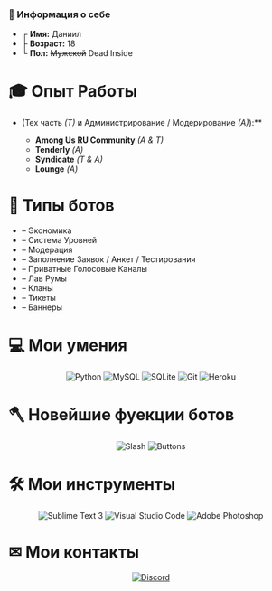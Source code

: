 ### 👋 Информация о себе

* ┌ **Имя:** Даниил
* ├ **Возраст:** 18
* └ **Пол:** ~~Мужской~~ Dead Inside


# 🎓 Опыт Работы

* (Тех часть *(Т)* и Администрирование / Модерирование *(А)*):**

    - **Among Us RU Community** *(A & T)*
    - **Tenderly** *(А)*
    - **Syndicate** *(Т & A)*
    - **Lounge** *(А)*

# 🤖 Типы ботов

* – Экономика
* – Система Уровней
* – Модерация
* – Заполнение Заявок / Анкет / Тестирования
* – Приватные Голосовые Каналы
* – Лав Румы
* – Кланы
* – Тикеты
* – Баннеры

# 💻 Мои умения
<p align="center">
    <img alt="Python" src="https://img.shields.io/badge/Python-F7DF1E?&style=for-the-badge&logo=Python&logoColor=222222" />
    <img alt="MySQL" src="https://img.shields.io/badge/MySQL-336791?&style=for-the-badge&logo=MySQL&logoColor=white" />
    <img alt="SQLite" src="https://img.shields.io/badge/SQLite-003B57?style=for-the-badge&logo=SQLite&logoColor=white" />
    <img alt="Git" src="https://img.shields.io/badge/Git-F05032?&style=for-the-badge&logo=Git&logoColor=white" />
    <img alt="Heroku" src="https://img.shields.io/badge/-Heroku-430098?style=for-the-badge&logo=Heroku&logoColor=white" />
<p align="center">


# 🪓 Новейшие фуекции ботов
<p align="center">
     <img alt="Slash" src="https://img.shields.io/badge/Slash%20Commands-135491?&style=for-the-badge&logo=/Slash%20Commands&logoColor=white%22" />    
    <img alt="Buttons" src="https://img.shields.io/badge/BUTTONS-139491?&style=for-the-badge&logo=/BUTTONS&logoColor=white%22" />
<p align="center">    
 
# 🛠 Мои инструменты

<p align="center">
    <img alt="Sublime Text 3" src="https://img.shields.io/badge/Sublime%20Text%203-F05032?&style=for-the-badge&logo=Sublime-Text-3&logoColor=white" />
     <img alt="Visual Studio Code" src="https://img.shields.io/badge/Visual%20Studio%20Code-007ACC?&style=for-the-badge&logo=Visual-Studio-Code&logoColor=white" /> 
    <img alt="Adobe Photoshop" src="https://img.shields.io/badge/Adobe%20Photoshop-31A8FF?&style=for-the-badge&logo=Adobe-Photoshop&logoColor=white" />
</p>


# ✉ Мои контакты
<p align= "center">
    <a href="https://discords.com/bio/p/rifling"> <img alt="Discord" src="https://img.shields.io/badge/Discord-7289DA?&style=for-the-badge&logo=Discord&logoColor=white" /> </a>

<!--
**ROFLING/ROFLING** is a ✨ _special_ ✨ repository because its `README.md` (this file) appears on your GitHub profile.

Here are some ideas to get you started:

- 🔭 I’m currently working on ...
- 🌱 I’m currently learning ...
- 👯 I’m looking to collaborate on ...
- 🤔 I’m looking for help with ...
- 💬 Ask me about ...
- 📫 How to reach me: ...
- 😄 Pronouns: ...
- ⚡ Fun fact: ...
-->
